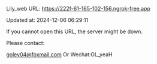 Lily_web URL: https://222f-61-165-102-156.ngrok-free.app

Updated at: 2024-12-06 06:29:11

If you cannot open this URL, the server might be down.

Please contact: 

goley04@foxmail.com Or Wechat:GL_yeaH